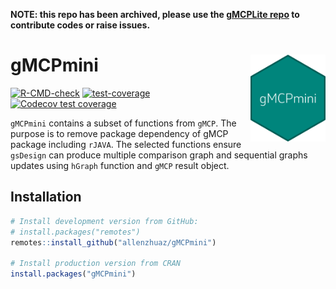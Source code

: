 **NOTE: this repo has been archived, please use the [gMCPLite repo](https://github.com/Merck/gMCPLite) to contribute codes or raise issues.**

# gMCPmini <img src="man/figures/logo.png" align="right" width="120" />

<!-- badges: start -->
[![R-CMD-check](https://github.com/allenzhuaz/gMCPmini/actions/workflows/R-CMD-check.yaml/badge.svg)](https://github.com/allenzhuaz/gMCPmini/actions/workflows/R-CMD-check.yaml)
[![test-coverage](https://github.com/allenzhuaz/gMCPmini/workflows/test-coverage/badge.svg)](https://github.com/allenzhuaz/gMCPmini/actions)
[![Codecov test coverage](https://codecov.io/gh/allenzhuaz/gMCPmini/branch/main/graph/badge.svg)](https://app.codecov.io/gh/allenzhuaz/gMCPmini?branch=main)
<!-- badges: end -->

`gMCPmini` contains a subset of functions from `gMCP`. The purpose is to remove package dependency of gMCP package including `rJAVA`. The selected functions ensure `gsDesign` can produce multiple comparison graph and sequential graphs updates using `hGraph` function and `gMCP` result object. 


## Installation

```r
# Install development version from GitHub:
# install.packages("remotes")
remotes::install_github("allenzhuaz/gMCPmini")

# Install production version from CRAN
install.packages("gMCPmini")
```
